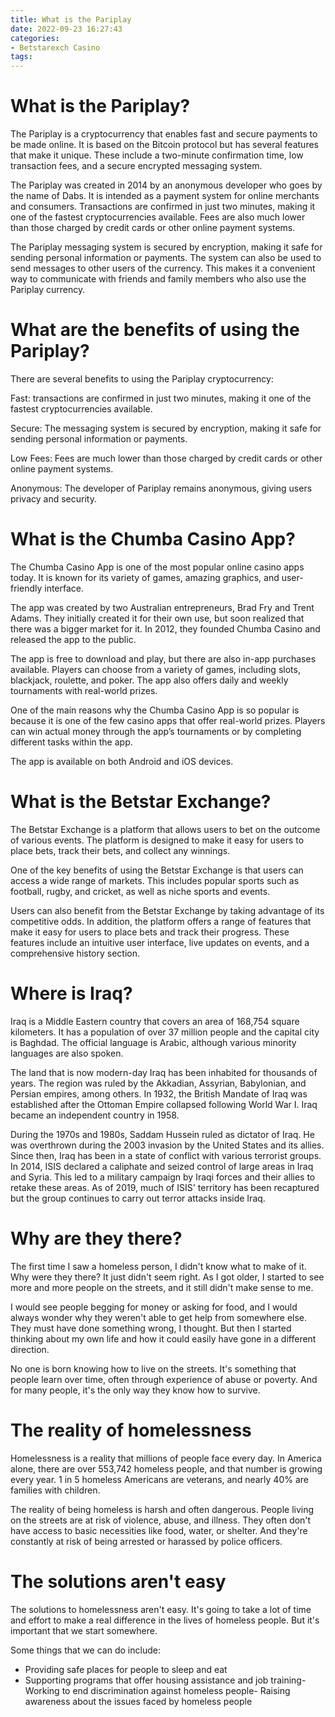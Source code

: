 ```yaml
---
title: What is the Pariplay
date: 2022-09-23 16:27:43
categories:
- Betstarexch Casino
tags:
---
```



#  What is the Pariplay?

The Pariplay is a cryptocurrency that enables fast and secure payments to be made online. It is based on the Bitcoin protocol but has several features that make it unique. These include a two-minute confirmation time, low transaction fees, and a secure encrypted messaging system.

The Pariplay was created in 2014 by an anonymous developer who goes by the name of Dabs. It is intended as a payment system for online merchants and consumers. Transactions are confirmed in just two minutes, making it one of the fastest cryptocurrencies available. Fees are also much lower than those charged by credit cards or other online payment systems.

The Pariplay messaging system is secured by encryption, making it safe for sending personal information or payments. The system can also be used to send messages to other users of the currency. This makes it a convenient way to communicate with friends and family members who also use the Pariplay currency.

# What are the benefits of using the Pariplay?

There are several benefits to using the Pariplay cryptocurrency:

Fast: transactions are confirmed in just two minutes, making it one of the fastest cryptocurrencies available.

Secure: The messaging system is secured by encryption, making it safe for sending personal information or payments.

Low Fees: Fees are much lower than those charged by credit cards or other online payment systems.

Anonymous: The developer of Pariplay remains anonymous, giving users privacy and security.

#  What is the Chumba Casino App? 

The Chumba Casino App is one of the most popular online casino apps today. It is known for its variety of games, amazing graphics, and user-friendly interface. 

The app was created by two Australian entrepreneurs, Brad Fry and Trent Adams. They initially created it for their own use, but soon realized that there was a bigger market for it. In 2012, they founded Chumba Casino and released the app to the public. 

The app is free to download and play, but there are also in-app purchases available. Players can choose from a variety of games, including slots, blackjack, roulette, and poker. The app also offers daily and weekly tournaments with real-world prizes. 

One of the main reasons why the Chumba Casino App is so popular is because it is one of the few casino apps that offer real-world prizes. Players can win actual money through the app’s tournaments or by completing different tasks within the app. 

The app is available on both Android and iOS devices.

#  What is the Betstar Exchange?

The Betstar Exchange is a platform that allows users to bet on the outcome of various events. The platform is designed to make it easy for users to place bets, track their bets, and collect any winnings.

One of the key benefits of using the Betstar Exchange is that users can access a wide range of markets. This includes popular sports such as football, rugby, and cricket, as well as niche sports and events.

Users can also benefit from the Betstar Exchange by taking advantage of its competitive odds. In addition, the platform offers a range of features that make it easy for users to place bets and track their progress. These features include an intuitive user interface, live updates on events, and a comprehensive history section.

#  Where is Iraq?

Iraq is a Middle Eastern country that covers an area of 168,754 square kilometers. It has a population of over 37 million people and the capital city is Baghdad. The official language is Arabic, although various minority languages are also spoken.

The land that is now modern-day Iraq has been inhabited for thousands of years. The region was ruled by the Akkadian, Assyrian, Babylonian, and Persian empires, among others. In 1932, the British Mandate of Iraq was established after the Ottoman Empire collapsed following World War I. Iraq became an independent country in 1958.

During the 1970s and 1980s, Saddam Hussein ruled as dictator of Iraq. He was overthrown during the 2003 invasion by the United States and its allies. Since then, Iraq has been in a state of conflict with various terrorist groups. In 2014, ISIS declared a caliphate and seized control of large areas in Iraq and Syria. This led to a military campaign by Iraqi forces and their allies to retake these areas. As of 2019, much of ISIS' territory has been recaptured but the group continues to carry out terror attacks inside Iraq.

#  Why are they there?

The first time I saw a homeless person, I didn't know what to make of it. Why were they there? It just didn't seem right. As I got older, I started to see more and more people on the streets, and it still didn't make sense to me.

I would see people begging for money or asking for food, and I would always wonder why they weren't able to get help from somewhere else. They must have done something wrong, I thought. But then I started thinking about my own life and how it could easily have gone in a different direction.

No one is born knowing how to live on the streets. It's something that people learn over time, often through experience of abuse or poverty. And for many people, it's the only way they know how to survive.

# The reality of homelessness

Homelessness is a reality that millions of people face every day. In America alone, there are over 553,742 homeless people, and that number is growing every year. 1 in 5 homeless Americans are veterans, and nearly 40% are families with children.

The reality of being homeless is harsh and often dangerous. People living on the streets are at risk of violence, abuse, and illness. They often don't have access to basic necessities like food, water, or shelter. And they're constantly at risk of being arrested or harassed by police officers.

# The solutions aren't easy

The solutions to homelessness aren't easy. It's going to take a lot of time and effort to make a real difference in the lives of homeless people. But it's important that we start somewhere.

Some things that we can do include:

- Providing safe places for people to sleep and eat
- Supporting programs that offer housing assistance and job training- Working to end discrimination against homeless people- Raising awareness about the issues faced by homeless people